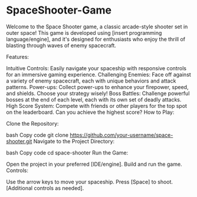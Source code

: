 # SpaceShooter-Game
Welcome to the Space Shooter game, a classic arcade-style shooter set in outer space! This game is developed using [insert programming language/engine], and it's designed for enthusiasts who enjoy the thrill of blasting through waves of enemy spacecraft.

Features:

Intuitive Controls: Easily navigate your spaceship with responsive controls for an immersive gaming experience.
Challenging Enemies: Face off against a variety of enemy spacecraft, each with unique behaviors and attack patterns.
Power-ups: Collect power-ups to enhance your firepower, speed, and shields. Choose your strategy wisely!
Boss Battles: Challenge powerful bosses at the end of each level, each with its own set of deadly attacks.
High Score System: Compete with friends or other players for the top spot on the leaderboard. Can you achieve the highest score?
How to Play:

Clone the Repository:

bash
Copy code
git clone https://github.com/your-username/space-shooter.git
Navigate to the Project Directory:

bash
Copy code
cd space-shooter
Run the Game:

Open the project in your preferred [IDE/engine].
Build and run the game.
Controls:

Use the arrow keys to move your spaceship.
Press [Space] to shoot.
[Additional controls as needed].
